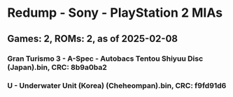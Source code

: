 # Redump - Sony - PlayStation 2 MIAs
## Games: 2, ROMs: 2, as of 2025-02-08

### Gran Turismo 3 - A-Spec - Autobacs Tentou Shiyuu Disc (Japan).bin, CRC: 8b9a0ba2
### U - Underwater Unit (Korea) (Cheheompan).bin, CRC: f9fd91d6
